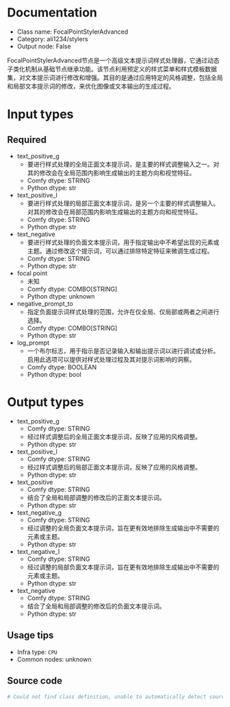 
# Documentation
- Class name: FocalPointStylerAdvanced
- Category: ali1234/stylers
- Output node: False

FocalPointStylerAdvanced节点是一个高级文本提示词样式处理器，它通过动态子类化机制从基础节点继承功能。该节点利用预定义的样式菜单和样式模板数据集，对文本提示词进行修改和增强。其目的是通过应用特定的风格调整，包括全局和局部文本提示词的修改，来优化图像或文本输出的生成过程。

# Input types
## Required
- text_positive_g
    - 要进行样式处理的全局正面文本提示词，是主要的样式调整输入之一。对其的修改会在全局范围内影响生成输出的主题方向和视觉特征。
    - Comfy dtype: STRING
    - Python dtype: str
- text_positive_l
    - 要进行样式处理的局部正面文本提示词，是另一个主要的样式调整输入。对其的修改会在局部范围内影响生成输出的主题方向和视觉特征。
    - Comfy dtype: STRING
    - Python dtype: str
- text_negative
    - 要进行样式处理的负面文本提示词，用于指定输出中不希望出现的元素或主题。通过修改这个提示词，可以通过排除特定特征来微调生成过程。
    - Comfy dtype: STRING
    - Python dtype: str
- focal point
    - 未知
    - Comfy dtype: COMBO[STRING]
    - Python dtype: unknown
- negative_prompt_to
    - 指定负面提示词样式处理的范围，允许在仅全局、仅局部或两者之间进行选择。
    - Comfy dtype: COMBO[STRING]
    - Python dtype: str
- log_prompt
    - 一个布尔标志，用于指示是否记录输入和输出提示词以进行调试或分析。启用此选项可以提供对样式处理过程及其对提示词影响的洞察。
    - Comfy dtype: BOOLEAN
    - Python dtype: bool

# Output types
- text_positive_g
    - Comfy dtype: STRING
    - 经过样式调整后的全局正面文本提示词，反映了应用的风格调整。
    - Python dtype: str
- text_positive_l
    - Comfy dtype: STRING
    - 经过样式调整后的局部正面文本提示词，反映了应用的风格调整。
    - Python dtype: str
- text_positive
    - Comfy dtype: STRING
    - 结合了全局和局部调整的修改后的正面文本提示词。
    - Python dtype: str
- text_negative_g
    - Comfy dtype: STRING
    - 经过调整的全局负面文本提示词，旨在更有效地排除生成输出中不需要的元素或主题。
    - Python dtype: str
- text_negative_l
    - Comfy dtype: STRING
    - 经过调整的局部负面文本提示词，旨在更有效地排除生成输出中不需要的元素或主题。
    - Python dtype: str
- text_negative
    - Comfy dtype: STRING
    - 结合了全局和局部调整的修改后的负面文本提示词。
    - Python dtype: str


## Usage tips
- Infra type: `CPU`
- Common nodes: unknown


## Source code
```python
# Could not find class definition, unable to automatically detect source code
```
